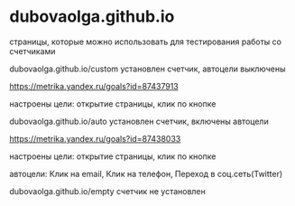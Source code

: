 # dubovaolga.github.io

страницы, которые можно использовать для тестирования работы со счетчиками

dubovaolga.github.io/custom установлен счетчик, автоцели выключены

https://metrika.yandex.ru/goals?id=87437913

настроены цели: открытие страницы, клик по кнопке



dubovaolga.github.io/auto установлен счетчик, включены автоцели

https://metrika.yandex.ru/goals?id=87438033

настроены цели: открытие страницы, клик по кнопке

автоцели: Клик на email, Клик на телефон, Переход в соц.сеть(Twitter)



dubovaolga.github.io/empty счетчик не установлен
